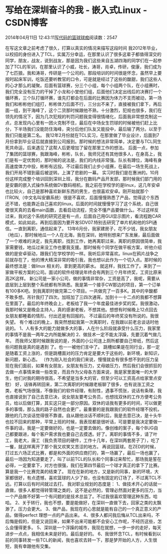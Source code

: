 
# 写给在深圳奋斗的我 - 嵌入式Linux - CSDN博客

2014年04月11日 12:43:11[写代码的篮球球痴](https://me.csdn.net/weiqifa0)阅读数：2547


在写这文章之前考虑了很久，打算以真实的情况来描写这段时间
我2012年毕业，以校招的身份进入了TCL，实属万分幸运，在那里认识了很多这辈子都值得深交的同学，朋友，战友，说到战友，那是因为我们这些来自五湖四海的同学们在一起参加了TCL的军训，在那里认识了小威，社长，涛哥，肖卓，传研，俊康，我们成为了七匹狼。我和涛哥，传研是一个公司的。那段培训的时间很是怀念，虽然早上要按时起床军训，吃饭还要听教官的口令，可是就是经过了这些的酸甜，我们这些人的心才那么的凝聚。后面有篮球赛，分三个小组，每个小组两个队，在小组赛时，我们完全没有压力的干掉了小龙和小堂他们组，后面他们决定出线后的决赛打一个循环赛，三个队打循环赛，谁先打都会在后面的比赛因为体力不支而被动，第一场我们和彬彬他们组打，彬彬体力后面不行，三分出不来了，直接被我们拿下，再后面一组，到干海峰了，这个二货那时候跟他不熟，十分激烈，犯规也很多，我们在领先的情况下，因为几次犯规的判罚问题我变得很情绪化，后面我非常想克制这一点，总发现内心里有一团火克制不住，最后在中场女生罚球的时候被他们赶上比分，下半场我们没能防住海峰，突分后他们队友又能投中，最后输了两分。以至于我们只能是第二名。
我12年2月份就在TCL实习，在那里做了毕业设计，后面到7月份拿到毕业证后就直接到公司报到。那时候的想法非常简单，决定要与TCL同生死共命运，后来遇见了这帮人后更增加了留在那里工作的想法。
后面一点，参加了集团的篮球赛，我跟海峰，彬彬，队长，我师兄还有其他很多人，在身高上，我们是有一定优势的，那时候的说法是，我们的内线非常强。队长有蹲位，海峰有身高速度体力中投，彬彬有远投。不过最后我们止步小组赛，在最后一场生死战上，我们开局不错到最后被逆转。上演了悲剧的一幕。
实习时我们是在惠洲的。10月份这样完成整个培训回到深圳上班，我分在数码产品开发部，那时候我们部门用的是安霸的嵌入式操作系统做DV数码相机，我之前在学校学的是linux，这几年安卓也比较火，自己是那种喜欢新鲜东西的男生，也很喜欢安卓。刚开始就那个ITRON,（中文名叫安霸系统）很是不喜欢，后面慢慢熟悉了产品，觉得这个东西还不错，也能靠近自己喜欢的linux。后面的时间就慢慢学习了这个系统，自己很傻很天真的去看main函数，去看启动流程，完全不懂产品要做什么。不过这样反过来，我对这个系统的研究还是有一点，后面自己用GUI显示图片，看流程跑CAR
 模式，如此如此。再到后面因为要开发SDV07.特别去研究了单片机和他的SPI通信。一直到离职，通信起来了。
13年6月份，我家建房子，花不少钱，我女朋友（地瓜），那时候地瓜一个人在北海，我在深圳，她特别想来广东发展，最后面做了一个艰难的决定，我先离职，找到工作，她再离职过来，离职的原因很简单，我家需要钱，地瓜过来没工作也要我支援。那时候有个同学在做平板方案，听他介绍做的是安卓驱动，跟我们在学校学的一样。我听后非常喜欢。linux在鸦片战争之前就存在了，他的博大精深非常的吸引我，我也想以此作为一个切入点。那时候的最终想法是：做linux 相关的，拿到更高的薪水。
就这样，我找工作了。来到了一家做平板方案的公司。面试的软件经理说年终会有两到三个月年终奖，工资比原来高2K这样。
新公司是一家小公司，做的事情非常杂，工资是高了，我呢，需要从底层到上层到整个系统都有所熟悉。我是第一个接手CW那边的项目，第一个订单有100多K吧。到我离职时做完第二个项目。一共做完了一百多K。其中的辛酸都不敢多想。吊针我打了四次。加班加了三四次通宵。加到十一十二点的我都不想算在里面了。最后的年终晚会上，老板给了我一个年度最佳进步奖的奖。我很激动，我那时候又是晚会主持人，真的感谢老板，不想其他。想想有时候晚上12点回去女朋友都睡着的情形。付出还是有回报的。
不过最后的年终奖没有所说的。我很失望。
有个难过的晚上，我突然想起我第一次离职时，在我跟以前老总谈话时他说的。
1、人有多大的能力就做多大的事，人在什么阶段就承受什么压力，我家里的事情不是我一两年之内所能解决的
2、做技术一定不能太浮躁，先要沉着气做几年。
而我师父那时候跟我说的是，外面的小公司连上厕所都要自己带纸，然后这些问题我是真的是遇到 了。也一一被他们言中了。
跳槽如果是在同行业，那一定是随着工资上涨的，但是跳槽面对的压力肯定是要大于这些的，新环境，新知识，新问题，新心态。
（作为刚入社会的我们来说，慢慢就会有很多想不到的压力呈现在我们面前，如果有女朋友，女朋友有压力，丈母娘压力，然后我们会很抓狂的去做一点事情来做一些改变，而且作为父母各方面来说，我是家里面唯一的大学生，他们对我的期待很高，不希望是当多大的官，但至少可以工资高点给家里点安慰）
好，话锋再转回来，第二次离职的时候跟老板聊了很多，也有说涨工资之类，老板气场很强，不像我们的软件经理，有耐性，遇事不慌张，说话有条理，我也直接说到了自己去意已决，说女朋友要考公务员，也想找双休的工作方便考公务员，给以后做打算，其实这只是一部分原因。双休的话我有更多的时间，可以做更多的事情，那么我的路子自然也会更广。最重要的是我跟我们的软件经理不投机，跟他的几次谈话觉得很不靠谱。自从跟他淡话不顺利后，我是去意已决，是十头牛也拉不回来的那种，平常上班的时候，我表现都是很听话，可是要是我决定要做一件事的话，我是一定要做好的，也是一定要去做的。像创维的案子，每个BUG自己都要跟进，每个客户需求我也要自己去摸透。好了。离职的事情不多，请了叶工，我老大，唐工（我负责项目的硬件，工作十几年，在深圳两套房子了），吃了一餐，就这样离开了那个我又欢笑又苦涩的地方。
再说回篮球。在ZED的时候，打过五六场正式比赛，都是和外面的供应商打的，第一场赢了，最后一场也赢了，最后一场因为知道要走了，叫了以前TCL的队长和个同事过来帮忙，那场我是誓在必得，一定要拿下，对方也很强，我们在第四节最后一个球才真正的拿下了比赛。算是我一个比赛完美的结束了。
现在在新的地方，又是新的同事，新的环境，大家都很好，有点遗憾，喜欢篮球的人少了些，也没有固定的订场了，不过离TCL不远。打算以后有时间就过去打。
我对职业规划的态度是：
1、做技术开心的话就一直做，很多人都觉得转管理之类的，这不是必然的，管理必然面对更多的压力，当一个产品做不好第一个有问题的是技术总监了。不过我很喜欢管理这种东西，哈哈。
2、关于转行，我也不想，要是能做好，在深圳一直做下去，回家之类的太飘渺了。压力会更大。
3、做产品，我现在的心思就是能有自己的一个真正意义的产品，做得perfect 理想一点的产品出来。
4、很多人都问我后悔从TCL出来吗，不后悔是假的，但是又说回来，如果不出来可能都不会安心工作呢，不经历这些，怎么会懂得更多。
5、深圳是一个浮躁的城市，我现在就想，一步一步的走好，每天进步一点点，我相信未来是好的。最后是好的。
6、我很怀念TCL，有时候看到以前的同事转发一些TCL的新闻，我也喜欢去转一下，那是梦开始的人方，人生很短，我有幸跟他有交集。


